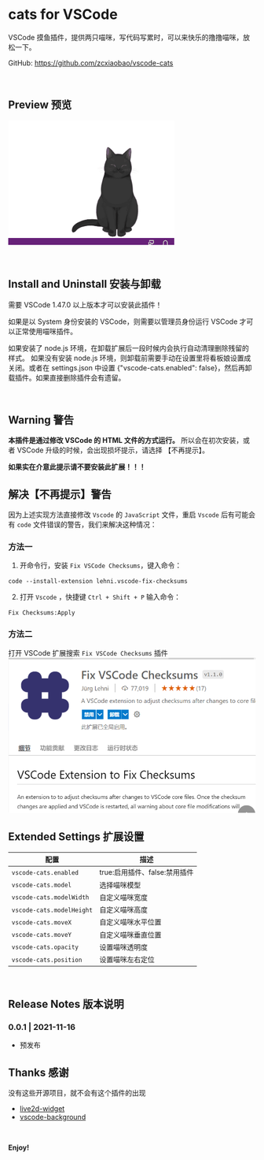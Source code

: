 # cats for VSCode
VSCode 摸鱼插件，提供两只喵咪，写代码写累时，可以来快乐的撸撸喵咪，放松一下。


GitHub: https://github.com/zcxiaobao/vscode-cats
<!-- 
VSCode Marketplace: https://marketplace.visualstudio.com/items?itemName=CharlesZ.vscode-live2d

model library: https://github.com/iCharlesZ/vscode-live2d-models -->


<br />

## Preview 预览
![效果](./assets/demo.gif)

<br />

## Install and Uninstall 安装与卸载

需要 VSCode 1.47.0 以上版本才可以安装此插件！

如果是以 System 身份安装的 VSCode，则需要以管理员身份运行 VSCode 才可以正常使用喵咪插件。

如果安装了 node.js 环境，在卸载扩展后一段时候内会执行自动清理删除残留的样式。
如果没有安装 node.js 环境，则卸载前需要手动在设置里将看板娘设置成关闭。或者在 settings.json 中设置 {"vscode-cats.enabled": false}，然后再卸载插件。如果直接删除插件会有遗留。


<br />

## Warning 警告

**本插件是通过修改 VSCode 的 HTML 文件的方式运行。** 所以会在初次安装，或者 VSCode 升级的时候，会出现损坏提示，请选择 【不再提示】。

**如果实在介意此提示请不要安装此扩展！！！**

## 解决【不再提示】警告
因为上述实现方法直接修改 `Vscode` 的 `JavaScript` 文件，重启 `Vscode` 后有可能会有 `code` 文件错误的警告，我们来解决这种情况：
### 方法一
1.  开命令行，安装 `Fix VSCode Checksums`，键入命令：
```
code --install-extension lehni.vscode-fix-checksums
```
2.  打开 `Vscode` ，快捷键 `Ctrl + Shift + P` 输入命令：

```
Fix Checksums:Apply
```
### 方法二
打开 VSCode 扩展搜索 `Fix VSCode Checksums` 插件
![](./assets/fix.png)
<br />

## Extended Settings 扩展设置

|配置 | 描述
|-----|------------
|`vscode-cats.enabled`| true:启用插件、false:禁用插件
|`vscode-cats.model`| 选择喵咪模型
|`vscode-cats.modelWidth`| 自定义喵咪宽度
|`vscode-cats.modelHeight`| 自定义喵咪高度
|`vscode-cats.moveX`| 自定义喵咪水平位置
|`vscode-cats.moveY`| 自定义喵咪垂直位置
|`vscode-cats.opacity`| 设置喵咪透明度
|`vscode-cats.position`| 设置喵咪左右定位

<br />

## Release Notes 版本说明


### 0.0.1 | 2021-11-16

- 预发布



## Thanks 感谢

没有这些开源项目，就不会有这个插件的出现

* [live2d-widget](https://github.com/stevenjoezhang/live2d-widget)
* [vscode-background](https://github.com/shalldie/vscode-background)

<br />

**Enjoy!**
